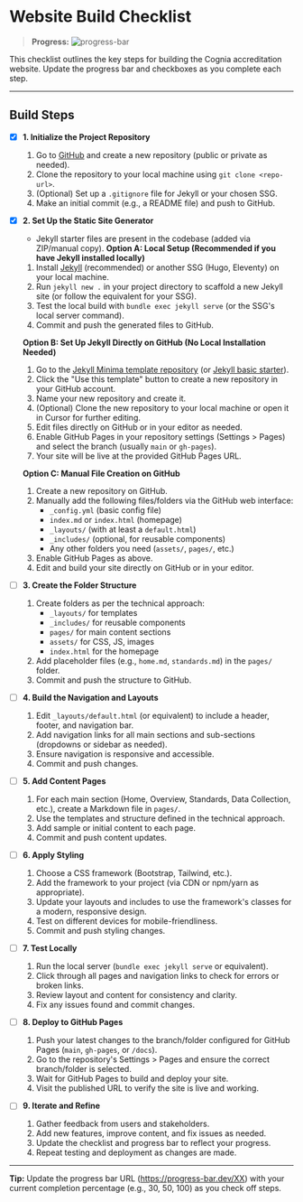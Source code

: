 # Website Build Checklist

> **Progress:** ![progress-bar](https://progress-bar.dev/0/?title=Not%20Started)

This checklist outlines the key steps for building the Cognia accreditation website. Update the progress bar and checkboxes as you complete each step.

---

## Build Steps

- [x] **1. Initialize the Project Repository**
    1. Go to [GitHub](https://github.com/) and create a new repository (public or private as needed).
    2. Clone the repository to your local machine using `git clone <repo-url>`.
    3. (Optional) Set up a `.gitignore` file for Jekyll or your chosen SSG.
    4. Make an initial commit (e.g., a README file) and push to GitHub.

- [x] **2. Set Up the Static Site Generator**
    - Jekyll starter files are present in the codebase (added via ZIP/manual copy).
    **Option A: Local Setup (Recommended if you have Jekyll installed locally)**
    1. Install [Jekyll](https://jekyllrb.com/docs/installation/) (recommended) or another SSG (Hugo, Eleventy) on your local machine.
    2. Run `jekyll new .` in your project directory to scaffold a new Jekyll site (or follow the equivalent for your SSG).
    3. Test the local build with `bundle exec jekyll serve` (or the SSG's local server command).
    4. Commit and push the generated files to GitHub.

    **Option B: Set Up Jekyll Directly on GitHub (No Local Installation Needed)**
    1. Go to the [Jekyll Minima template repository](https://github.com/jekyll/minima) (or [Jekyll basic starter](https://github.com/jekyll/jekyll)).
    2. Click the "Use this template" button to create a new repository in your GitHub account.
    3. Name your new repository and create it.
    4. (Optional) Clone the new repository to your local machine or open it in Cursor for further editing.
    5. Edit files directly on GitHub or in your editor as needed.
    6. Enable GitHub Pages in your repository settings (Settings > Pages) and select the branch (usually `main` or `gh-pages`).
    7. Your site will be live at the provided GitHub Pages URL.

    **Option C: Manual File Creation on GitHub**
    1. Create a new repository on GitHub.
    2. Manually add the following files/folders via the GitHub web interface:
        - `_config.yml` (basic config file)
        - `index.md` or `index.html` (homepage)
        - `_layouts/` (with at least a `default.html`)
        - `_includes/` (optional, for reusable components)
        - Any other folders you need (`assets/`, `pages/`, etc.)
    3. Enable GitHub Pages as above.
    4. Edit and build your site directly on GitHub or in your editor.

- [ ] **3. Create the Folder Structure**
    1. Create folders as per the technical approach:
        - `_layouts/` for templates
        - `_includes/` for reusable components
        - `pages/` for main content sections
        - `assets/` for CSS, JS, images
        - `index.html` for the homepage
    2. Add placeholder files (e.g., `home.md`, `standards.md`) in the `pages/` folder.
    3. Commit and push the structure to GitHub.

- [ ] **4. Build the Navigation and Layouts**
    1. Edit `_layouts/default.html` (or equivalent) to include a header, footer, and navigation bar.
    2. Add navigation links for all main sections and sub-sections (dropdowns or sidebar as needed).
    3. Ensure navigation is responsive and accessible.
    4. Commit and push changes.

- [ ] **5. Add Content Pages**
    1. For each main section (Home, Overview, Standards, Data Collection, etc.), create a Markdown file in `pages/`.
    2. Use the templates and structure defined in the technical approach.
    3. Add sample or initial content to each page.
    4. Commit and push content updates.

- [ ] **6. Apply Styling**
    1. Choose a CSS framework (Bootstrap, Tailwind, etc.).
    2. Add the framework to your project (via CDN or npm/yarn as appropriate).
    3. Update your layouts and includes to use the framework's classes for a modern, responsive design.
    4. Test on different devices for mobile-friendliness.
    5. Commit and push styling changes.

- [ ] **7. Test Locally**
    1. Run the local server (`bundle exec jekyll serve` or equivalent).
    2. Click through all pages and navigation links to check for errors or broken links.
    3. Review layout and content for consistency and clarity.
    4. Fix any issues found and commit changes.

- [ ] **8. Deploy to GitHub Pages**
    1. Push your latest changes to the branch/folder configured for GitHub Pages (`main`, `gh-pages`, or `/docs`).
    2. Go to the repository's Settings > Pages and ensure the correct branch/folder is selected.
    3. Wait for GitHub Pages to build and deploy your site.
    4. Visit the published URL to verify the site is live and working.

- [ ] **9. Iterate and Refine**
    1. Gather feedback from users and stakeholders.
    2. Add new features, improve content, and fix issues as needed.
    3. Update the checklist and progress bar to reflect your progress.
    4. Repeat testing and deployment as changes are made.

---

**Tip:** Update the progress bar URL (https://progress-bar.dev/XX) with your current completion percentage (e.g., 30, 50, 100) as you check off steps. 